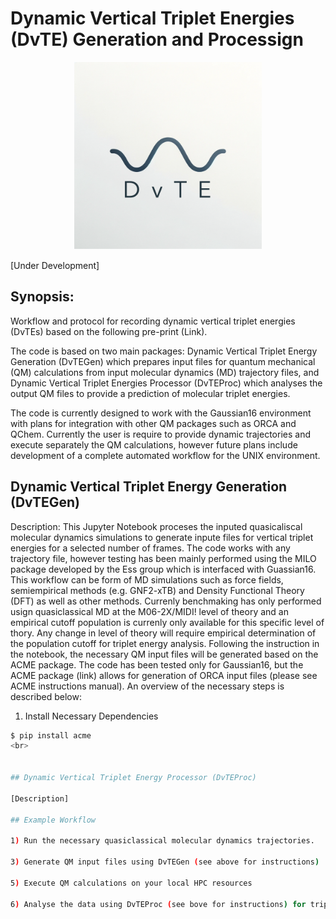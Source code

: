 # Dynamic Vertical Triplet Energies (DvTE) Generation and Processign

<div align="center">
  <img src="./DvTE.png" alt="Description" width="300">
</div>

[Under Development]

## Synopsis:

Workflow and protocol for recording dynamic vertical triplet energies (DvTEs) based on the following pre-print (Link).

The code is based on two main packages: Dynamic Vertical Triplet Energy Generation (DvTEGen) which prepares input files for quantum mechanical (QM) calculations from input molecular dynamics (MD) trajectory files, and Dynamic Vertical Triplet Energies Processor (DvTEProc) which analyses the output QM files to provide a prediction of molecular triplet energies.

The code is currently designed to work with the Gaussian16 environment with plans for integration with other QM packages such as ORCA and QChem. Currently the user is require to provide dynamic trajectories and execute separately the QM calculations, however future plans include development of a complete automated workflow for the UNIX environment.

## Dynamic Vertical Triplet Energy Generation (DvTEGen)

Description: This Jupyter Notebook proceses the inputed quasicaliscal molecular dynamics simulations to generate inpute files for vertical triplet energies for a selected number of frames. The code works with any trajectory file, however testing has been mainly performed using the MILO package developed by the Ess group which is interfaced with Guassian16. This workflow can be form of MD simulations such as force fields, semiempirical methods (e.g. GNF2-xTB) and Density Functional Theory (DFT) as well as other methods. Currenly benchmaking has only performed usign quasiclassical MD at the M06-2X/MIDI! level of theory and an empirical cutoff population is currenly only available for this specific level of thory. Any change in level of theory will require empirical determination of the population cutoff for triplet energy analysis. Following the instruction in the notebook, the necessary QM input files will be generated based on the ACME package. The code has been tested only for Gaussian16, but the ACME package (link) allows for generation of ORCA input files (please see ACME instructions manual). An overview of the necessary steps is described below:

1) Install Necessary Dependencies


```bash
$ pip install acme
<br>


## Dynamic Vertical Triplet Energy Processor (DvTEProc)

[Description]

## Example Workflow

1) Run the necessary quasiclassical molecular dynamics trajectories.
   
3) Generate QM input files using DvTEGen (see above for instructions)

5) Execute QM calculations on your local HPC resources

6) Analyse the data using DvTEProc (see bove for instructions) for triplet energy prediction and other visualizations
